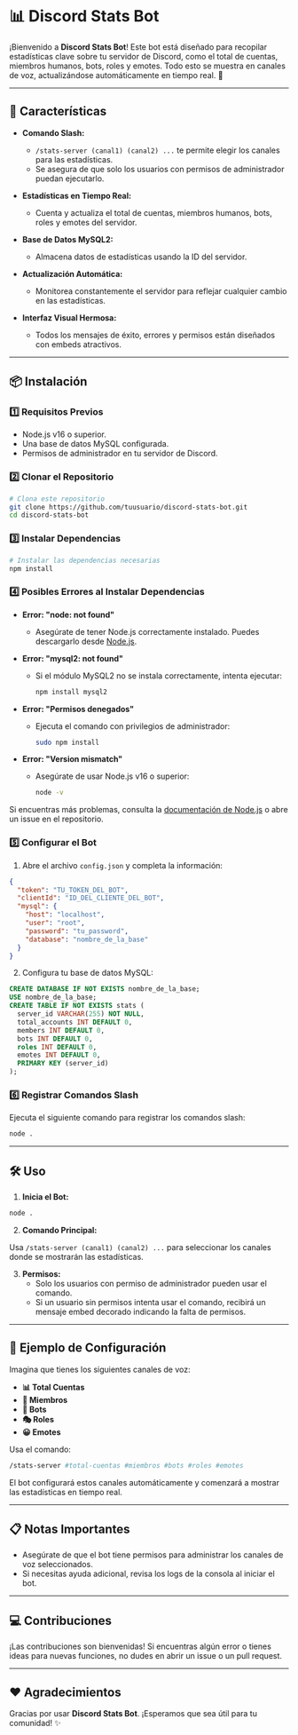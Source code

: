 # 📊 Discord Stats Bot

¡Bienvenido a **Discord Stats Bot**! Este bot está diseñado para recopilar estadísticas clave sobre tu servidor de Discord, como el total de cuentas, miembros humanos, bots, roles y emotes. Todo esto se muestra en canales de voz, actualizándose automáticamente en tiempo real. 🎉

---

## 🚀 Características

- **Comando Slash:** 
  - `/stats-server (canal1) (canal2) ...` te permite elegir los canales para las estadísticas.
  - Se asegura de que solo los usuarios con permisos de administrador puedan ejecutarlo.

- **Estadísticas en Tiempo Real:**
  - Cuenta y actualiza el total de cuentas, miembros humanos, bots, roles y emotes del servidor.

- **Base de Datos MySQL2:**
  - Almacena datos de estadísticas usando la ID del servidor.

- **Actualización Automática:**
  - Monitorea constantemente el servidor para reflejar cualquier cambio en las estadísticas.

- **Interfaz Visual Hermosa:**
  - Todos los mensajes de éxito, errores y permisos están diseñados con embeds atractivos.

---

## 📦 Instalación

### 1️⃣ Requisitos Previos

- Node.js v16 o superior.
- Una base de datos MySQL configurada.
- Permisos de administrador en tu servidor de Discord.

### 2️⃣ Clonar el Repositorio

```bash
# Clona este repositorio
git clone https://github.com/tuusuario/discord-stats-bot.git
cd discord-stats-bot
```

### 3️⃣ Instalar Dependencias

```bash
# Instalar las dependencias necesarias
npm install
```

### 4️⃣ Posibles Errores al Instalar Dependencias

- **Error: "node: not found"**
  - Asegúrate de tener Node.js correctamente instalado. Puedes descargarlo desde [Node.js](https://nodejs.org/).

- **Error: "mysql2: not found"**
  - Si el módulo MySQL2 no se instala correctamente, intenta ejecutar:
    ```bash
    npm install mysql2
    ```

- **Error: "Permisos denegados"**
  - Ejecuta el comando con privilegios de administrador:
    ```bash
    sudo npm install
    ```

- **Error: "Version mismatch"**
  - Asegúrate de usar Node.js v16 o superior:
    ```bash
    node -v
    ```

Si encuentras más problemas, consulta la [documentación de Node.js](https://nodejs.org/) o abre un issue en el repositorio.

### 5️⃣ Configurar el Bot

1. Abre el archivo `config.json` y completa la información:

```json
{
  "token": "TU_TOKEN_DEL_BOT",
  "clientId": "ID_DEL_CLIENTE_DEL_BOT",
  "mysql": {
    "host": "localhost",
    "user": "root",
    "password": "tu_password",
    "database": "nombre_de_la_base"
  }
}
```

2. Configura tu base de datos MySQL:

```sql
CREATE DATABASE IF NOT EXISTS nombre_de_la_base;
USE nombre_de_la_base;
CREATE TABLE IF NOT EXISTS stats (
  server_id VARCHAR(255) NOT NULL,
  total_accounts INT DEFAULT 0,
  members INT DEFAULT 0,
  bots INT DEFAULT 0,
  roles INT DEFAULT 0,
  emotes INT DEFAULT 0,
  PRIMARY KEY (server_id)
);
```

### 6️⃣ Registrar Comandos Slash

Ejecuta el siguiente comando para registrar los comandos slash:

```bash
node .
```

---

## 🛠️ Uso

1. **Inicia el Bot:**

```bash
node .
```

2. **Comando Principal:**

Usa `/stats-server (canal1) (canal2) ...` para seleccionar los canales donde se mostrarán las estadísticas.

3. **Permisos:**
   - Solo los usuarios con permiso de administrador pueden usar el comando.
   - Si un usuario sin permisos intenta usar el comando, recibirá un mensaje embed decorado indicando la falta de permisos.

---

## 🌟 Ejemplo de Configuración

Imagina que tienes los siguientes canales de voz:
- **📊 Total Cuentas**
- **👤 Miembros**
- **🤖 Bots**
- **🎭 Roles**
- **😀 Emotes**

Usa el comando:

```bash
/stats-server #total-cuentas #miembros #bots #roles #emotes
```

El bot configurará estos canales automáticamente y comenzará a mostrar las estadísticas en tiempo real.

---

## 📋 Notas Importantes

- Asegúrate de que el bot tiene permisos para administrar los canales de voz seleccionados.
- Si necesitas ayuda adicional, revisa los logs de la consola al iniciar el bot.

---

## 💻 Contribuciones

¡Las contribuciones son bienvenidas! Si encuentras algún error o tienes ideas para nuevas funciones, no dudes en abrir un issue o un pull request.

---

## ❤️ Agradecimientos

Gracias por usar **Discord Stats Bot**. ¡Esperamos que sea útil para tu comunidad! ✨
